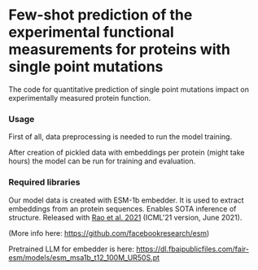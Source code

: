 # Few-shot prediction of the experimental functional measurements for proteins with single point mutations

The code for quantitative prediction of single point mutations impact on experimentally measured protein function.

### Usage

First of all, data preprocessing is needed to run the model training.

After creation of pickled data with embeddings per protein (might take hours) the model can be run for training and evaluation.

### Required libraries

Our model data is created with ESM-1b embedder. 
It is used to extract embeddings from an protein sequences. Enables SOTA inference of structure. Released with [Rao et al. 2021](https://www.biorxiv.org/content/10.1101/2021.02.12.430858v2) 
(ICML'21 version, June 2021).


(More info here: https://github.com/facebookresearch/esm)

Pretrained LLM for embedder is here:
https://dl.fbaipublicfiles.com/fair-esm/models/esm_msa1b_t12_100M_UR50S.pt



